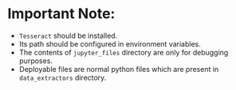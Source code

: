 # Important Note:

- `Tesseract` should be installed.
- Its path should be configured in environment variables.
- The contents of `jupyter_files` directory are only for debugging purposes.
- Deployable files are normal python files which are present in `data_extractors` directory.


